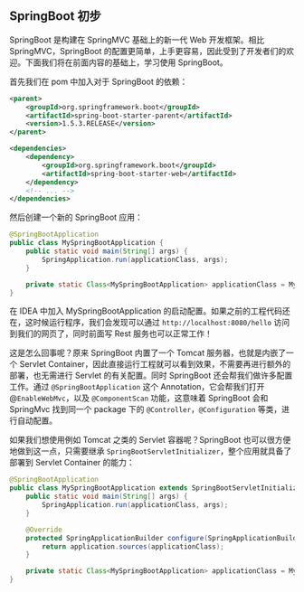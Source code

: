 ## SpringBoot 初步

SpringBoot 是构建在 SpringMVC 基础上的新一代 Web 开发框架。相比 SpringMVC，SpringBoot 的配置更简单，上手更容易，因此受到了开发者们的欢迎。下面我们将在前面内容的基础上，学习使用 SpringBoot。

首先我们在 pom 中加入对于 SpringBoot 的依赖：

```xml
<parent>
    <groupId>org.springframework.boot</groupId>
    <artifactId>spring-boot-starter-parent</artifactId>
    <version>1.5.3.RELEASE</version>
</parent>

<dependencies>
    <dependency>
        <groupId>org.springframework.boot</groupId>
        <artifactId>spring-boot-starter-web</artifactId>
    </dependency>
    <!-- ... -->
</dependencies>
```

然后创建一个新的 SpringBoot 应用：

```java
@SpringBootApplication
public class MySpringBootApplication {
    public static void main(String[] args) {
        SpringApplication.run(applicationClass, args);
    }

    private static Class<MySpringBootApplication> applicationClass = MySpringBootApplication.class;
}
```

在 IDEA 中加入 MySpringBootApplication 的启动配置。如果之前的工程代码还在，这时候运行程序，我们会发现可以通过 `http://localhost:8080/hello` 访问到我们的网页了，同时前面写 Rest 服务也可以正常工作！

这是怎么回事呢？原来 SpringBoot 内置了一个 Tomcat 服务器，也就是内嵌了一个 Servlet Container，因此直接运行工程就可以看到效果，不需要再进行额外的部署，也无需进行 Servlet 的有关配置。同时 SpringBoot 还会帮我们做许多配置工作。通过 `@SpringBootApplication` 这个 Annotation，它会帮我们打开 @`EnableWebMvc`，以及 `@ComponentScan` 功能，这意味着 SpringBoot 会和 SpringMvc  找到同一个 package 下的 `@Controller`，`@Configuration` 等类，进行自动配置。

如果我们想使用例如 Tomcat 之类的 Servlet 容器呢？SpringBoot 也可以很方便地做到这一点，只需要继承 `SpringBootServletInitializer`，整个应用就具备了部署到 Servlet Container 的能力：

```java
@SpringBootApplication
public class MySpringBootApplication extends SpringBootServletInitializer {
    public static void main(String[] args) {
        SpringApplication.run(applicationClass, args);
    }

    @Override
    protected SpringApplicationBuilder configure(SpringApplicationBuilder application) {
        return application.sources(applicationClass);
    }

    private static Class<MySpringBootApplication> applicationClass = MySpringBootApplication.class;
}
```